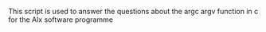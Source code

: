 This script is used to answer the questions about the argc argv function in c for the Alx software programme 

